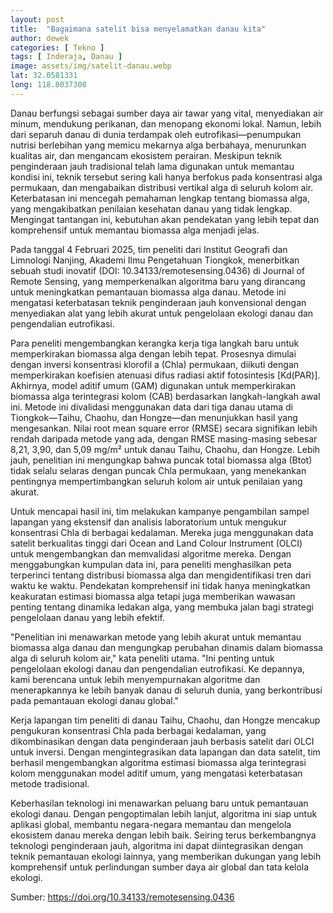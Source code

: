 ```yaml
---
layout: post
title:  "Bagaimana satelit bisa menyelamatkan danau kita"
author: dewek
categories: [ Tekno ]
tags: [ Inderaja, Danau ]
image: assets/img/satelit-danau.webp
lat: 32.0581331
long: 118.8037308
---
```


Danau berfungsi sebagai sumber daya air tawar yang vital, menyediakan air minum, mendukung perikanan, dan menopang ekonomi lokal. Namun, lebih dari separuh danau di dunia terdampak oleh eutrofikasi—penumpukan nutrisi berlebihan yang memicu mekarnya alga berbahaya, menurunkan kualitas air, dan mengancam ekosistem perairan. Meskipun teknik penginderaan jauh tradisional telah lama digunakan untuk memantau kondisi ini, teknik tersebut sering kali hanya berfokus pada konsentrasi alga permukaan, dan mengabaikan distribusi vertikal alga di seluruh kolom air. Keterbatasan ini mencegah pemahaman lengkap tentang biomassa alga, yang mengakibatkan penilaian kesehatan danau yang tidak lengkap. Mengingat tantangan ini, kebutuhan akan pendekatan yang lebih tepat dan komprehensif untuk memantau biomassa alga menjadi jelas.

Pada tanggal 4 Februari 2025, tim peneliti dari Institut Geografi dan Limnologi Nanjing, Akademi Ilmu Pengetahuan Tiongkok, menerbitkan sebuah studi inovatif (DOI: 10.34133/remotesensing.0436) di Journal of Remote Sensing, yang memperkenalkan algoritma baru yang dirancang untuk meningkatkan pemantauan biomassa alga danau. Metode ini mengatasi keterbatasan teknik penginderaan jauh konvensional dengan menyediakan alat yang lebih akurat untuk pengelolaan ekologi danau dan pengendalian eutrofikasi.

Para peneliti mengembangkan kerangka kerja tiga langkah baru untuk memperkirakan biomassa alga dengan lebih tepat. Prosesnya dimulai dengan inversi konsentrasi klorofil a (Chla) permukaan, diikuti dengan memperkirakan koefisien atenuasi difus radiasi aktif fotosintesis [Kd(PAR)]. Akhirnya, model aditif umum (GAM) digunakan untuk memperkirakan biomassa alga terintegrasi kolom (CAB) berdasarkan langkah-langkah awal ini. Metode ini divalidasi menggunakan data dari tiga danau utama di Tiongkok—Taihu, Chaohu, dan Hongze—dan menunjukkan hasil yang mengesankan. Nilai root mean square error (RMSE) secara signifikan lebih rendah daripada metode yang ada, dengan RMSE masing-masing sebesar 8,21, 3,90, dan 5,09 mg/m² untuk danau Taihu, Chaohu, dan Hongze. Lebih jauh, penelitian ini mengungkap bahwa puncak total biomassa alga (Btot) tidak selalu selaras dengan puncak Chla permukaan, yang menekankan pentingnya mempertimbangkan seluruh kolom air untuk penilaian yang akurat.

Untuk mencapai hasil ini, tim melakukan kampanye pengambilan sampel lapangan yang ekstensif dan analisis laboratorium untuk mengukur konsentrasi Chla di berbagai kedalaman. Mereka juga menggunakan data satelit berkualitas tinggi dari Ocean and Land Colour Instrument (OLCI) untuk mengembangkan dan memvalidasi algoritme mereka. Dengan menggabungkan kumpulan data ini, para peneliti menghasilkan peta terperinci tentang distribusi biomassa alga dan mengidentifikasi tren dari waktu ke waktu. Pendekatan komprehensif ini tidak hanya meningkatkan keakuratan estimasi biomassa alga tetapi juga memberikan wawasan penting tentang dinamika ledakan alga, yang membuka jalan bagi strategi pengelolaan danau yang lebih efektif.

"Penelitian ini menawarkan metode yang lebih akurat untuk memantau biomassa alga danau dan mengungkap perubahan dinamis dalam biomassa alga di seluruh kolom air," kata peneliti utama. "Ini penting untuk pengelolaan ekologi danau dan pengendalian eutrofikasi. Ke depannya, kami berencana untuk lebih menyempurnakan algoritme dan menerapkannya ke lebih banyak danau di seluruh dunia, yang berkontribusi pada pemantauan ekologi danau global."

Kerja lapangan tim peneliti di danau Taihu, Chaohu, dan Hongze mencakup pengukuran konsentrasi Chla pada berbagai kedalaman, yang dikombinasikan dengan data penginderaan jauh berbasis satelit dari OLCI untuk inversi. Dengan mengintegrasikan data lapangan dan data satelit, tim berhasil mengembangkan algoritma estimasi biomassa alga terintegrasi kolom menggunakan model aditif umum, yang mengatasi keterbatasan metode tradisional.

Keberhasilan teknologi ini menawarkan peluang baru untuk pemantauan ekologi danau. Dengan pengoptimalan lebih lanjut, algoritma ini siap untuk aplikasi global, membantu negara-negara memantau dan mengelola ekosistem danau mereka dengan lebih baik. Seiring terus berkembangnya teknologi penginderaan jauh, algoritma ini dapat diintegrasikan dengan teknik pemantauan ekologi lainnya, yang memberikan dukungan yang lebih komprehensif untuk perlindungan sumber daya air global dan tata kelola ekologi.

Sumber: <https://doi.org/10.34133/remotesensing.0436>
